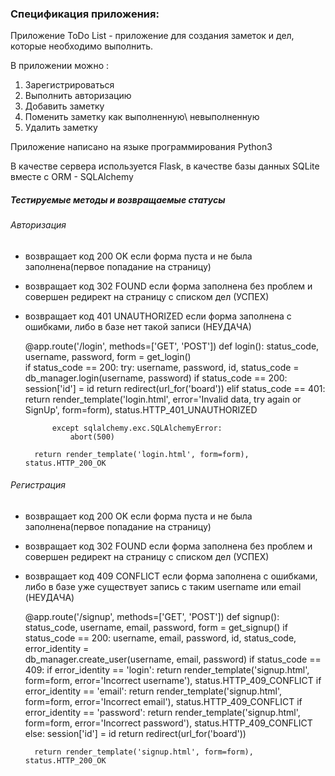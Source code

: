 ### Спецификация приложения:

Приложение ToDo List - приложение для создания заметок и дел, которые необходимо выполнить.

В приложении можно :
1. Зарегистрироваться
2. Выполнить авторизацию
3. Добавить заметку
4. Поменить заметку как выполненную\ невыполненную
5. Удалить заметку 

Приложение написано на языке программирования Python3

В качестве сервера используется Flask, в качестве базы данных SQLite вместе с ORM - SQLAlchemy 

##### Тестируемые методы и возвращаемые статусы

###### Авторизация
- возвращает код 200 OK если форма пуста и не была заполнена(первое попадание на страницу)
- возвращает код 302 FOUND если форма заполнена без проблем и совершен редирект на страницу с списком дел (УСПЕХ)
- возвращает код 401 UNAUTHORIZED если форма заполнена с ошибками, либо в базе нет такой записи (НЕУДАЧА)


    @app.route('/login', methods=['GET', 'POST'])
    def login():
    status_code, username, password, form = get_login()   
        if status_code == 200:
            try:
                username, password, id, status_code = db_manager.login(username, password)
                if status_code == 200:
                    session['id'] = id
                    return redirect(url_for('board'))
                elif status_code == 401:
                    return render_template('login.html', error='Invalid data, try again or SignUp',
                                           form=form), status.HTTP_401_UNAUTHORIZED
    
            except sqlalchemy.exc.SQLAlchemyError:
                abort(500)
    
        return render_template('login.html', form=form), status.HTTP_200_OK



###### Регистрация
- возвращает код 200 OK если форма пуста и не была заполнена(первое попадание на страницу)
- возвращает код 302 FOUND если форма заполнена без проблем и совершен редирект на страницу с списком дел (УСПЕХ)
- возвращает код 409 CONFLICT если форма заполнена с ошибками, либо в базе уже существует запись с таким username или email (НЕУДАЧА)


    @app.route('/signup', methods=['GET', 'POST'])
    def signup():
        status_code, username, email, password, form = get_signup()
        if status_code == 200:
                username, email, password, id, status_code, error_identity = \
                    db_manager.create_user(username, email, password)
                if status_code == 409:
                    if error_identity == 'login':
                        return render_template('signup.html', form=form,
                                               error='Incorrect username'), status.HTTP_409_CONFLICT
                    if error_identity == 'email':
                        return render_template('signup.html', form=form,
                                               error='Incorrect email'), status.HTTP_409_CONFLICT
                    if error_identity == 'password':
                        return render_template('signup.html', form=form,
                                               error='Incorrect password'), status.HTTP_409_CONFLICT
                else:
                    session['id'] = id
                    return redirect(url_for('board'))
    
        return render_template('signup.html', form=form), status.HTTP_200_OK
